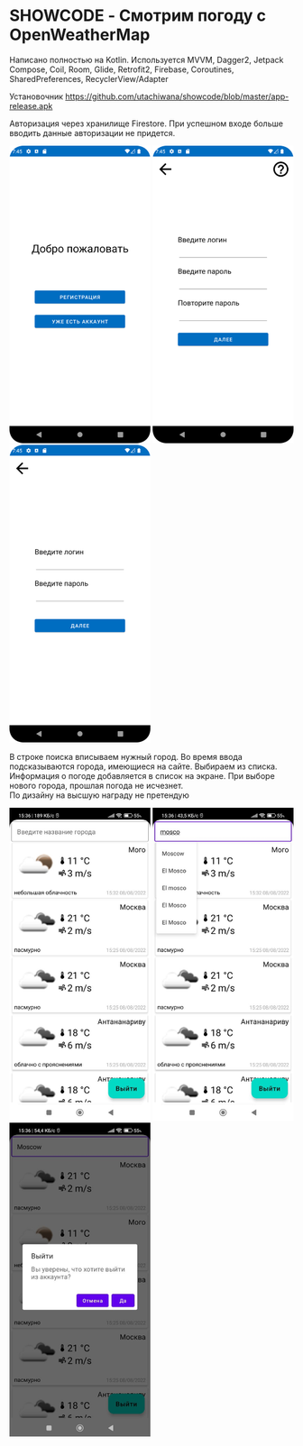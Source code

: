 # SHOWCODE - Смотрим погоду с OpenWeatherMap

Написано полностью на Kotlin. Используется MVVM, Dagger2, Jetpack Compose, Coil, Room, Glide, Retrofit2, Firebase, Coroutines, SharedPreferences, RecyclerView/Adapter
</br>

Установочник https://github.com/utachiwana/showcode/blob/master/app-release.apk

Авторизация через хранилище Firestore. При успешном входе больше вводить данные авторизации не придется.
</br>

<img src="https://github.com/utachiwana/showcode/blob/master/readme/start.png" width="250"> <img src="https://github.com/utachiwana/showcode/blob/master/readme/registration.png" width="250">
<img src="https://github.com/utachiwana/showcode/blob/master/readme/auth.png" width="250">

В строке поиска вписываем нужный город. Во время ввода подсказываются города, имеющиеся на сайте. Выбираем из списка. 
Информация о погоде добавляется в список на экране. При выборе нового города, прошлая погода не исчезнет.
</br>
По дизайну на высшую награду не претендую

<img src="https://github.com/utachiwana/showcode/blob/master/readme/screen.jpg" width="250"> <img src="https://github.com/utachiwana/showcode/blob/master/readme/search.jpg" width="250"> <img src="https://github.com/utachiwana/showcode/blob/master/readme/exit.jpg" width="250">
